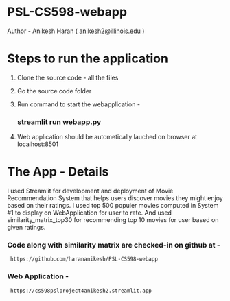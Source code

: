 # PSL-CS598-webapp
Author - Anikesh Haran ( anikesh2@illinois.edu )

# Steps to run the application
1. Clone the source code - all the files
2. Go the source code folder
3. Run command to start the webapplication -
     ### streamlit run webapp.py

4. Web application should be autometically lauched on browser at localhost:8501

# The App - Details
I used Streamlit for development and deployment of Movie Recommendation System that helps users discover movies they might enjoy based on their ratings. I used top 500 populer movies computed in System #1 to display on WebApplication for user to rate. And used similarity_matrix_top30 for recommending top 10 movies for user based on given ratings.

### Code along with similarity matrix are checked-in on github at - 
     https://github.com/harananikesh/PSL-CS598-webapp

### Web Application - 
     https://cs598pslproject4anikesh2.streamlit.app
